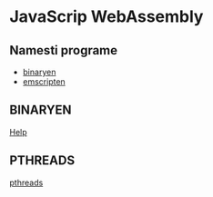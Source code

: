 # JavaScrip WebAssembly
## Namesti programe
* [binaryen](https://github.com/WebAssembly/binaryen)
* [emscripten](https://github.com/kripken/emscripten)

## BINARYEN
[Help](https://github.com/kripken/emscripten/wiki/WebAssembly)

## PTHREADS
[pthreads](https://github.com/kripken/emscripten/wiki/Pthreads-with-WebAssembly)
